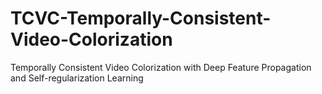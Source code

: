 # TCVC-Temporally-Consistent-Video-Colorization
Temporally Consistent Video Colorization with Deep Feature Propagation and Self-regularization Learning

